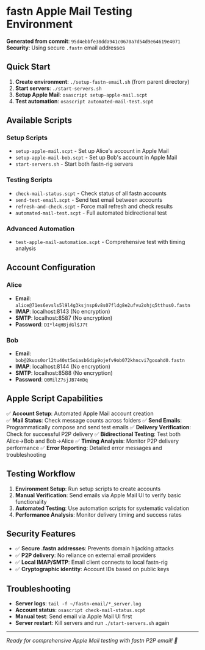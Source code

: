 # fastn Apple Mail Testing Environment

**Generated from commit**: `95d4ebbfe38dda941c0670a7d54d9e64619e4071`  
**Security**: Using secure `.fastn` email addresses

## Quick Start

1. **Create environment**: `./setup-fastn-email.sh` (from parent directory)
2. **Start servers**: `./start-servers.sh`  
3. **Setup Apple Mail**: `osascript setup-apple-mail.scpt`
4. **Test automation**: `osascript automated-mail-test.scpt`

## Available Scripts

### **Setup Scripts**
- `setup-apple-mail.scpt` - Set up Alice's account in Apple Mail
- `setup-apple-mail-bob.scpt` - Set up Bob's account in Apple Mail
- `start-servers.sh` - Start both fastn-rig servers

### **Testing Scripts**  
- `check-mail-status.scpt` - Check status of all fastn accounts
- `send-test-email.scpt` - Send test email between accounts
- `refresh-and-check.scpt` - Force mail refresh and check results
- `automated-mail-test.scpt` - Full automated bidirectional test

### **Advanced Automation**
- `test-apple-mail-automation.scpt` - Comprehensive test with timing analysis

## Account Configuration

### Alice
- **Email**: `alice@71es6evsls5l9l4g3ksjnsp6v8s07fldg8e2ufvu2ohjq5tthus0.fastn`
- **IMAP**: localhost:8143 (No encryption)
- **SMTP**: localhost:8587 (No encryption)
- **Password**: `DI*l4qHBjdGl$J7t`

### Bob
- **Email**: `bob@2kuos0orl2tu40st5oiasb6dip9ojefv9ob072khncvi7gooahd0.fastn`
- **IMAP**: localhost:8144 (No encryption)  
- **SMTP**: localhost:8588 (No encryption)
- **Password**: `Q0MilZ7sjJB74mDq`

## Apple Script Capabilities

✅ **Account Setup**: Automated Apple Mail account creation  
✅ **Mail Status**: Check message counts across folders
✅ **Send Emails**: Programmatically compose and send test emails
✅ **Delivery Verification**: Check for successful P2P delivery
✅ **Bidirectional Testing**: Test both Alice→Bob and Bob→Alice
✅ **Timing Analysis**: Monitor P2P delivery performance
✅ **Error Reporting**: Detailed error messages and troubleshooting

## Testing Workflow

1. **Environment Setup**: Run setup scripts to create accounts
2. **Manual Verification**: Send emails via Apple Mail UI to verify basic functionality  
3. **Automated Testing**: Use automation scripts for systematic validation
4. **Performance Analysis**: Monitor delivery timing and success rates

## Security Features

- ✅ **Secure .fastn addresses**: Prevents domain hijacking attacks
- ✅ **P2P delivery**: No reliance on external email providers
- ✅ **Local IMAP/SMTP**: Email client connects to local fastn-rig
- ✅ **Cryptographic identity**: Account IDs based on public keys

## Troubleshooting

- **Server logs**: `tail -f ~/fastn-email/*_server.log`
- **Account status**: `osascript check-mail-status.scpt`
- **Manual test**: Send email via Apple Mail UI first
- **Server restart**: Kill servers and run `./start-servers.sh` again

---
*Ready for comprehensive Apple Mail testing with fastn P2P email! 🚀*